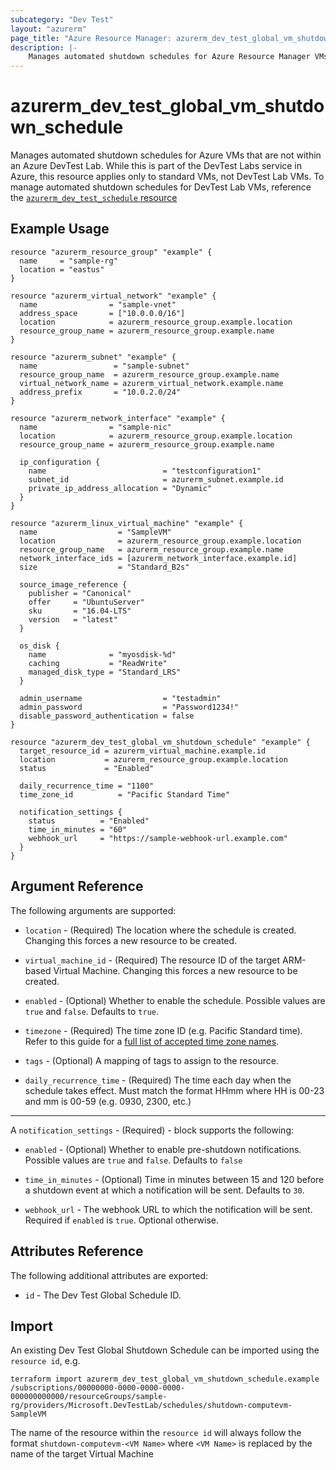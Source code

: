```yaml
---
subcategory: "Dev Test"
layout: "azurerm"
page_title: "Azure Resource Manager: azurerm_dev_test_global_vm_shutdown_schedule"
description: |-
    Manages automated shutdown schedules for Azure Resource Manager VMs outside of Dev Test Labs.
---
```


# azurerm_dev_test_global_vm_shutdown_schedule

Manages automated shutdown schedules for Azure VMs that are not within an Azure DevTest Lab. While this is part of the DevTest Labs service in Azure,
this resource applies only to standard VMs, not DevTest Lab VMs. To manage automated shutdown schedules for DevTest Lab VMs, reference the
[`azurerm_dev_test_schedule` resource](dev_test_schedule.html)

## Example Usage

```hcl
resource "azurerm_resource_group" "example" {
  name     = "sample-rg"
  location = "eastus"
}

resource "azurerm_virtual_network" "example" {
  name                = "sample-vnet"
  address_space       = ["10.0.0.0/16"]
  location            = azurerm_resource_group.example.location
  resource_group_name = azurerm_resource_group.example.name
}

resource "azurerm_subnet" "example" {
  name                 = "sample-subnet"
  resource_group_name  = azurerm_resource_group.example.name
  virtual_network_name = azurerm_virtual_network.example.name
  address_prefix       = "10.0.2.0/24"
}

resource "azurerm_network_interface" "example" {
  name                = "sample-nic"
  location            = azurerm_resource_group.example.location
  resource_group_name = azurerm_resource_group.example.name

  ip_configuration {
    name                          = "testconfiguration1"
    subnet_id                     = azurerm_subnet.example.id
    private_ip_address_allocation = "Dynamic"
  }
}

resource "azurerm_linux_virtual_machine" "example" {
  name                  = "SampleVM"
  location              = azurerm_resource_group.example.location
  resource_group_name   = azurerm_resource_group.example.name
  network_interface_ids = [azurerm_network_interface.example.id]
  size                  = "Standard_B2s"

  source_image_reference {
    publisher = "Canonical"
    offer     = "UbuntuServer"
    sku       = "16.04-LTS"
    version   = "latest"
  }

  os_disk {
    name              = "myosdisk-%d"
    caching           = "ReadWrite"
    managed_disk_type = "Standard_LRS"
  }

  admin_username                  = "testadmin"
  admin_password                  = "Password1234!"
  disable_password_authentication = false
}

resource "azurerm_dev_test_global_vm_shutdown_schedule" "example" {
  target_resource_id = azurerm_virtual_machine.example.id
  location           = azurerm_resource_group.example.location
  status             = "Enabled"

  daily_recurrence_time = "1100"
  time_zone_id          = "Pacific Standard Time"

  notification_settings {
    status          = "Enabled"
    time_in_minutes = "60"
    webhook_url     = "https://sample-webhook-url.example.com"
  }
}
```

## Argument Reference

The following arguments are supported:

* `location` - (Required) The location where the schedule is created. Changing this forces a new resource to be created.

* `virtual_machine_id` - (Required) The resource ID of the target ARM-based Virtual Machine. Changing this forces a new resource to be created.

* `enabled` - (Optional) Whether to enable the schedule. Possible values are `true` and `false`. Defaults to `true`.

* `timezone` - (Required) The time zone ID (e.g. Pacific Standard time). Refer to this guide for a [full list of accepted time zone names](https://jackstromberg.com/2017/01/list-of-time-zones-consumed-by-azure/).

* `tags` - (Optional) A mapping of tags to assign to the resource.

* `daily_recurrence_time` - (Required) The time each day when the schedule takes effect. Must match the format HHmm where HH is 00-23 and mm is 00-59 (e.g. 0930, 2300, etc.)

---

A `notification_settings` - (Required)  - block supports the following:

* `enabled` - (Optional) Whether to enable pre-shutdown notifications. Possible values are `true` and `false`. Defaults to `false`

* `time_in_minutes` - (Optional) Time in minutes between 15 and 120 before a shutdown event at which a notification will be sent. Defaults to `30`.

* `webhook_url` - The webhook URL to which the notification will be sent. Required if `enabled` is `true`. Optional otherwise.

## Attributes Reference

The following additional attributes are exported:

* `id` - The Dev Test Global Schedule ID.

## Import

An existing Dev Test Global Shutdown Schedule can be imported using the `resource id`, e.g.

```shell
terraform import azurerm_dev_test_global_vm_shutdown_schedule.example /subscriptions/00000000-0000-0000-0000-000000000000/resourceGroups/sample-rg/providers/Microsoft.DevTestLab/schedules/shutdown-computevm-SampleVM
```

The name of the resource within the `resource id` will always follow the format `shutdown-computevm-<VM Name>` where `<VM Name>` is replaced by the name of the target Virtual Machine
